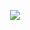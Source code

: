 <p align="center">
  <a href="https://lava-block.com">
    <img src="https://raw.githubusercontent.com/liblava/liblava/master/doc/img/lava_block_logo_200.png">
  </a>
</p>
